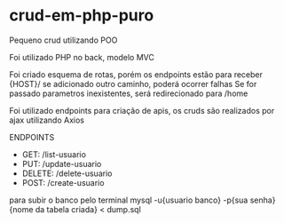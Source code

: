 # crud-em-php-puro
Pequeno crud utilizando POO

Foi utilizado PHP no back, modelo MVC

Foi criado esquema de rotas, porém os endpoints estão para receber {HOST}/
se adicionado outro caminho, poderá ocorrer falhas
Se for passado parametros inexistentes, será redirecionado para /home

Foi utilizado endpoints para criação de apis, os cruds são realizados por ajax utilizando Axios

ENDPOINTS

<ul>
    <li>GET: /list-usuario</li>
    <li>PUT: /update-usuario</li>
    <li>DELETE: /delete-usuario</li>
    <li>POST: /create-usuario</li>
</ul>


para subir o banco pelo terminal
mysql -u{usuario banco} -p{sua senha} {nome da tabela criada} < dump.sql
